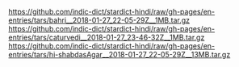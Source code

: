 https://github.com/indic-dict/stardict-hindi/raw/gh-pages/en-entries/tars/bahri__2018-01-27_22-05-29Z__1MB.tar.gz  
https://github.com/indic-dict/stardict-hindi/raw/gh-pages/en-entries/tars/caturvedi__2018-01-27_23-46-32Z__1MB.tar.gz  
https://github.com/indic-dict/stardict-hindi/raw/gh-pages/en-entries/tars/hi-shabdasAgar__2018-01-27_22-05-29Z__13MB.tar.gz  
